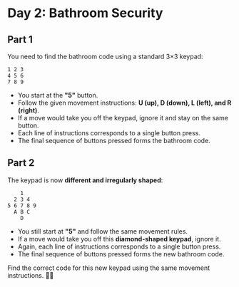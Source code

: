 # Day 2: Bathroom Security

## Part 1

You need to find the bathroom code using a standard 3×3 keypad:  

```
1 2 3  
4 5 6  
7 8 9  
```  

- You start at the **"5"** button.  
- Follow the given movement instructions: **U (up), D (down), L (left), and R (right)**.  
- If a move would take you off the keypad, ignore it and stay on the same button.  
- Each line of instructions corresponds to a single button press.  
- The final sequence of buttons pressed forms the bathroom code.  

## Part 2

The keypad is now **different and irregularly shaped**:  

```
    1  
  2 3 4  
5 6 7 8 9  
  A B C  
    D  
```  

- You still start at **"5"** and follow the same movement rules.  
- If a move would take you off this **diamond-shaped keypad**, ignore it.  
- Again, each line of instructions corresponds to a single button press.  
- The final sequence of buttons pressed forms the new bathroom code.  

Find the correct code for this new keypad using the same movement instructions. 🚽🔢